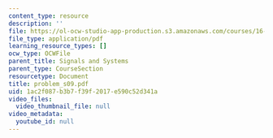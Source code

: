 ```yaml
---
content_type: resource
description: ''
file: https://ol-ocw-studio-app-production.s3.amazonaws.com/courses/16-01-unified-engineering-i-ii-iii-iv-fall-2005-spring-2006/1ac2f087b3b7f39f2017e590c52d341a_problem_s09.pdf
file_type: application/pdf
learning_resource_types: []
ocw_type: OCWFile
parent_title: Signals and Systems
parent_type: CourseSection
resourcetype: Document
title: problem_s09.pdf
uid: 1ac2f087-b3b7-f39f-2017-e590c52d341a
video_files:
  video_thumbnail_file: null
video_metadata:
  youtube_id: null
---
```

